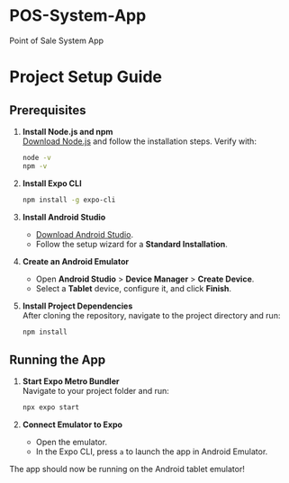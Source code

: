 # POS-System-App
Point of Sale System App 

# Project Setup Guide

## Prerequisites

1. **Install Node.js and npm**  
   [Download Node.js](https://nodejs.org/) and follow the installation steps. Verify with:
   ```bash
   node -v
   npm -v
   ```

2. **Install Expo CLI**
   ```bash
   npm install -g expo-cli
   ```

3. **Install Android Studio**  
   - [Download Android Studio](https://developer.android.com/studio).
   - Follow the setup wizard for a **Standard Installation**.

4. **Create an Android Emulator**
   - Open **Android Studio** > **Device Manager** > **Create Device**.
   - Select a **Tablet** device, configure it, and click **Finish**.

5. **Install Project Dependencies**  
   After cloning the repository, navigate to the project directory and run:
   ```bash
   npm install
   ```

## Running the App

1. **Start Expo Metro Bundler**  
   Navigate to your project folder and run:
   ```bash
   npx expo start
   ```

2. **Connect Emulator to Expo**
   - Open the emulator.
   - In the Expo CLI, press `a` to launch the app in Android Emulator.

The app should now be running on the Android tablet emulator!
